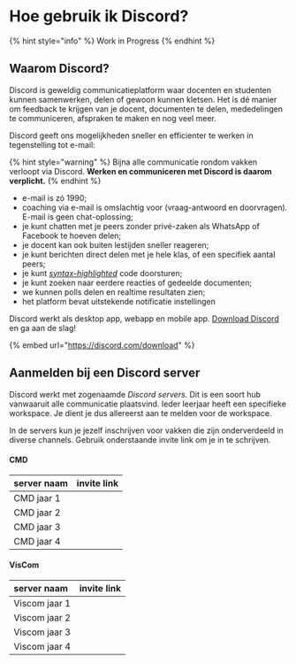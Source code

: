 # Hoe gebruik ik Discord?

{% hint style="info" %}
Work in Progress
{% endhint %}

## Waarom Discord?

Discord is geweldig communicatieplatform waar docenten en studenten kunnen samenwerken, delen of gewoon kunnen kletsen. Het is dé manier om feedback te krijgen van je docent, documenten te delen, mededelingen te communiceren, afspraken te maken en nog veel meer. 

Discord geeft ons mogelijkheden sneller en efficienter te werken in tegenstelling tot e-mail:

{% hint style="warning" %}
Bijna alle communicatie rondom vakken verloopt via Discord. **Werken en communiceren met Discord is daarom verplicht.**
{% endhint %}

* e-mail is zó 1990;
* coaching via e-mail is omslachtig voor \(vraag-antwoord en doorvragen\). E-mail is geen chat-oplossing;
* je kunt chatten met je peers zonder privé-zaken als WhatsApp of Facebook te hoeven delen;
* je docent kan ook buiten lestijden sneller reageren;
* je kunt berichten direct delen met je hele klas, of een specifiek aantal peers;
* je kunt [_syntax-highlighted_](https://en.wikipedia.org/wiki/Syntax_highlighting) code doorsturen;
* je kunt zoeken naar eerdere reacties of gedeelde documenten;
* we kunnen polls delen en realtime resultaten zien;
* het platform bevat uitstekende notificatie instellingen

Discord werkt als desktop app, webapp en mobile app. [Download Discord](https://discord.com/download) en ga aan de slag!

{% embed url="https://discord.com/download" %}

## Aanmelden bij een Discord server

Discord werkt met zogenaamde _Discord servers._ Dit is een soort hub vanwaaruit alle communicatie plaatsvind. Ieder leerjaar heeft een specifieke workspace. Je dient je dus allereerst aan te melden voor de workspace. 

In de servers kun je jezelf inschrijven voor vakken die zijn onderverdeeld in diverse channels. Gebruik onderstaande invite link om je in te schrijven.

#### CMD

| server naam | invite link |
| :--- | :--- |
| CMD jaar 1 |  |
| CMD jaar 2 |  |
| CMD jaar 3 |  |
| CMD jaar 4 |  |

#### VisCom

| server naam | invite link |
| :--- | :--- |
| Viscom jaar 1 |  |
| Viscom jaar 2 |  |
| Viscom jaar 3 |  |
| Viscom jaar 4 |  |


